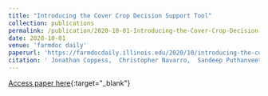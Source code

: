 ```yaml
---
title: "Introducing the Cover Crop Decision Support Tool"
collection: publications
permalink: /publication/2020-10-01-Introducing-the-Cover-Crop-Decision-Support-Tool
date: 2020-10-01
venue: 'farmdoc daily'
paperurl: 'https://farmdocdaily.illinois.edu/2020/10/introducing-the-cover-crop-decision-support-tool.html'
citation: ' Jonathan Coppess,  Christopher Navarro,  Sandeep Puthanveetil,  Vara Naraharisetty,  Rabin Bhattarai,  Shalamar Armstrong,  Rishabh Gupta, &quot;Introducing the Cover Crop Decision Support Tool.&quot; farmdoc daily, 2020.'
---
```

[Access paper here](https://farmdocdaily.illinois.edu/2020/10/introducing-the-cover-crop-decision-support-tool.html){:target="_blank"}
